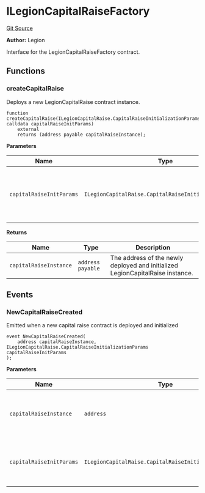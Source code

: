 # ILegionCapitalRaiseFactory
[Git Source](https://github.com/Legion-Team/legion-protocol-contracts/blob/76d9c4dea483beb3f4b747419db2d23fd27a8182/src/interfaces/factories/ILegionCapitalRaiseFactory.sol)

**Author:**
Legion

Interface for the LegionCapitalRaiseFactory contract.


## Functions
### createCapitalRaise

Deploys a new LegionCapitalRaise contract instance.


```solidity
function createCapitalRaise(ILegionCapitalRaise.CapitalRaiseInitializationParams calldata capitalRaiseInitParams)
    external
    returns (address payable capitalRaiseInstance);
```
**Parameters**

|Name|Type|Description|
|----|----|-----------|
|`capitalRaiseInitParams`|`ILegionCapitalRaise.CapitalRaiseInitializationParams`|The initialization parameters for the capital raise campaign.|

**Returns**

|Name|Type|Description|
|----|----|-----------|
|`capitalRaiseInstance`|`address payable`|The address of the newly deployed and initialized LegionCapitalRaise instance.|


## Events
### NewCapitalRaiseCreated
Emitted when a new capital raise contract is deployed and initialized


```solidity
event NewCapitalRaiseCreated(
    address capitalRaiseInstance, ILegionCapitalRaise.CapitalRaiseInitializationParams capitalRaiseInitParams
);
```

**Parameters**

|Name|Type|Description|
|----|----|-----------|
|`capitalRaiseInstance`|`address`|Address of the newly deployed capital raise contract|
|`capitalRaiseInitParams`|`ILegionCapitalRaise.CapitalRaiseInitializationParams`|Struct containing capital raise initialization parameters|

